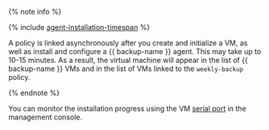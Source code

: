 {% note info %}

{% include [agent-installation-timespan](../../../_includes/backup/agent-installation-timespan.md) %}

A policy is linked asynchronously after you create and initialize a VM, as well as install and configure a {{ backup-name }} agent. This may take up to 10-15 minutes. As a result, the virtual machine will appear in the list of {{ backup-name }} VMs and in the list of VMs linked to the `weekly-backup` policy.

{% endnote %}

You can monitor the installation progress using the VM [serial port](../../../compute/operations/vm-info/get-serial-port-output.md) in the management console.